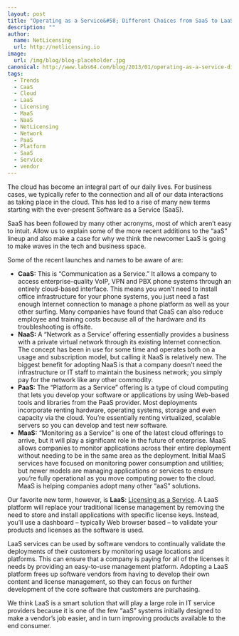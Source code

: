 ```yaml
---
layout: post
title: "Operating as a Service&#58; Different Choices from SaaS to LaaS"
description: ""
author:
  name: NetLicensing
  url: http://netlicensing.io
image:
  url: /img/blog/blog-placeholder.jpg
canonical: http://www.labs64.com/blog/2013/01/operating-as-a-service-different-choices-from-saas-to-laas/
tags:
  - Trends
  - CaaS
  - Cloud
  - LaaS
  - Licensing
  - MaaS
  - NaaS
  - NetLicensing
  - Network
  - PaaS
  - Platform
  - SaaS
  - Service
  - vendor
---
```

The cloud has become an integral part of our daily lives. For business cases, we typically refer to the connection and all of our data interactions as taking place in the cloud. This has led to a rise of many new terms starting with the ever-present Software as a Service (SaaS).

SaaS has been followed by many other acronyms, most of which aren’t easy to intuit. Allow us to explain some of the more recent additions to the “aaS” lineup and also make a case for why we think the newcomer LaaS is going to make waves in the tech and business space.

Some of the recent launches and names to be aware of are:

  * **CaaS:** This is “Communication as a Service.” It allows a company to access enterprise-quality VoIP, VPN and PBX phone systems through an entirely cloud-based interface. This means you won’t need to install office infrastructure for your phone systems, you just need a fast enough Internet connection to manage a phone platform as well as your other surfing. Many companies have found that CaaS can also reduce employee and training costs because all of the hardware and its troubleshooting is offsite.
  * **NaaS:** A “Network as a Service’ offering essentially provides a business with a private virtual network through its existing Internet connection. The concept has been in use for some time and operates both on a usage and subscription model, but calling it NaaS is relatively new. The biggest benefit for adopting NaaS is that a company doesn’t need the infrastructure or IT staff to maintain the business network; you simply pay for the network like any other commodity.
  * **PaaS:** The “Platform as a Service” offering is a type of cloud computing that lets you develop your software or applications by using Web-based tools and libraries from the PaaS provider. Most deployments incorporate renting hardware, operating systems, storage and even capacity via the cloud. You’re essentially renting virtualized, scalable servers so you can develop and test new software.
  * **MaaS:** “Monitoring as a Service” is one of the latest cloud offerings to arrive, but it will play a significant role in the future of enterprise. MaaS allows companies to monitor applications across their entire deployment without needing to be in the same area as the deployment. Initial MaaS services have focused on monitoring power consumption and utilities; but newer models are managing applications or services to ensure you’re fully operational as you move computing power to the cloud. MaaS is helping companies adopt many other “aaS” solutions.

Our favorite new term, however, is **LaaS**: <a title="NetLicensing - Innovative Licensing" href="http://netlicensing.labs64.com" target="_blank">Licensing as a Service</a>. A LaaS platform will replace your traditional license management by removing the need to store and install applications with specific license keys. Instead, you’ll use a dashboard – typically Web browser based – to validate your products and licenses as the software is used.

LaaS services can be used by software vendors to continually validate the deployments of their customers by monitoring usage locations and platforms. This can ensure that a company is paying for all of the licenses it needs by providing an easy-to-use management platform. Adopting a LaaS platform frees up software vendors from having to develop their own content and license management, so they can focus on further development of the core software that customers are purchasing.

We think LaaS is a smart solution that will play a large role in IT service providers because it is one of the few “aaS” systems initially designed to make a vendor’s job easier, and in turn improving products available to the end consumer.
